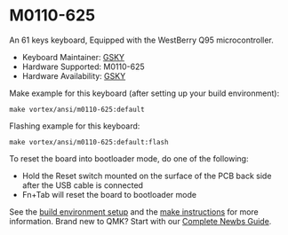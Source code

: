 # M0110-625 

An 61 keys keyboard, Equipped with the WestBerry Q95 microcontroller.

* Keyboard Maintainer: [GSKY](https://github.com/gksygithub)
* Hardware Supported: M0110-625
* Hardware Availability: [GSKY](https://github.com/gskygithub/M0110_625_ansi)

Make example for this keyboard (after setting up your build environment):

    make vortex/ansi/m0110-625:default

Flashing example for this keyboard:

    make vortex/ansi/m0110-625:default:flash

To reset the board into bootloader mode, do one of the following:

* Hold the Reset switch mounted on the surface of the PCB back side after the USB cable is connected
* Fn+Tab will reset the board to bootloader mode

See the [build environment setup](https://docs.qmk.fm/#/getting_started_build_tools) and the [make instructions](https://docs.qmk.fm/#/getting_started_make_guide) for more information. Brand new to QMK? Start with our [Complete Newbs Guide](https://docs.qmk.fm/#/newbs).
